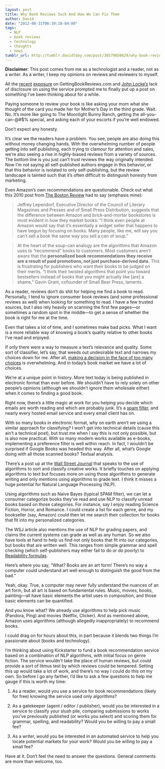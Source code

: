 ```yaml
---
layout: post
title: Why Book Reviews Suck And How We Can Fix Them
author: David
date: "2012-08-31T06:30:18-04:00"
tags:
  - NLP
  - book reviews
  - technology
  - thoughts
  - news
tumblr_url: http://tumblr.davidlday.com/post/30579650629/why-book-reviews-suck-and-how-we-can-fix-them
---
```


**Disclaimer**: This post comes from me as a technologist and a reader, not as a
writer. As a writer, I keep my opinions on reviews and reviewers to myself.

All the
[recent](http://www.nytimes.com/2012/08/26/business/book-reviewers-for-hire-meet-a-demand-for-online-raves.html)
[exposure](http://www.theatlantic.com/technology/archive/2012/08/will-paid-reviews-bite-amazon-back/261582/)
on GettingBookReviews.com and
[John Locke’s](http://janefriedman.com/2012/08/28/extra-ether-buying-book-reviews-still-admire-john-locke/)
lack of disclosure on using the service prompted me to finally put up a post on
something I’ve been thinking about for a while.

Paying someone to review your book is like asking your mom what she thought of
the card you made her for Mother’s Day in the third grade. Wait. No. It’s more
like going to The Moonlight Bunny Ranch, getting the all-you-can-@#$% special,
and asking each of your escorts if you’re well endowed.

Don’t expect any honesty.

It’s clear we the readers have a problem. You see, people are also doing this
without money changing hands. With the overwhelming number of people getting
into self publishing, each trying to clamour for attention and sales, we’re also
seeing a rise in highly-biased reviews from a variety of sources. The bottom
line is you just can’t trust reviews the way originally intended. Now I’m not
saying all self-published authors engage in this behavior, or that this behavior
is isolated to only self-publishing, but the review landscape is tainted such
that it’s often difficult to distinguish honesty from marketing.

Even Amazon’s own recommendations are questionable. Check out what this 2010
post from
[The Boston Review](http://www.bostonreview.net/BR35.6/roychoudhuri.php) had to
say (emphasis mine):

> Jeffrey Lependorf, Executive Director of the Council of Literary Magazines and
> Presses and of Small Press Distribution, suggests that the difference between
> Amazon and brick-and-mortar bookstores is most evident in how they market
> books: “I think even people at Amazon would say that it’s essentially a widget
> seller that happens to have begun by focusing on books. Many people, like me,
> will say you can’t sell a book the same way you sell a can of soup.”

> At the heart of the soup-can analogy are the algorithms that Amazon uses to
> “recommend” books to customers. Most customers aren’t aware that the
> **personalized book recommendations they receive are a result of paid
> promotions, not just purchase-derived data.** This is frustrating for
> publishers who want their books to be judged on their merits. “I think their
> twisted algorithms that point you toward bestsellers instead of books that you
> might actually like [are] a shame,” Gavin Grant, cofounder of Small Beer
> Press, laments.

As a reader, reviews don’t do shit for helping me find a book to read.
Personally, I tend to ignore consumer book reviews (and some professional
reviews as well) when looking for something to read. I have a few trusted
sources, but I also rely heavily on scanning the first few pages—or sometimes a
random spot in the middle—to get a sense of whether the book is right for me at
the time.

Even that takes a lot of time, and I sometimes make bad picks. What I want is a
more reliable way of knowing a book’s quality relative to other books I’ve read
and enjoyed.

If only there were a way to measure a text’s relevance and quality. Some sort of
classifier, let’s say, that weeds out undesirable text and narrows my choices
down for me. After all,
[making a decision in the face of too many choices](http://en.wikipedia.org/wiki/The_Paradox_of_Choice:_Why_More_Is_Less)
is overwhelming. And in today’s book market we have a lot of choices.

We’re at a unique point in history. More text today is being published in
electronic format than ever before. We shouldn’t have to rely solely on other
people’s opinions (although we shouldn’t ignore them wholesale either) when it
comes to finding a good book.

Right now, there’s a little magic at work for you helping you decide which
emails are worth reading and which are probably junk. It’s a
[spam filter](http://en.wikipedia.org/wiki/Bayesian_spam_filtering), and nearly
every hosted email service and every email client has on.

With so many books in electronic format, why on earth aren’t we using a similar
approach for classifying? I won’t get into technical details (cause this ain’t a
technical post), but trust me when I say this is not only possible, but is also
now practical. With so many modern works available as e-books, implementing a
preference filter is well within reach. In fact, I wouldn’t be surprised if
Google Books was headed this way. After all, what’s Google doing with all those
scanned books? Textual analysis.

There’s a post up at the
[Wall Street Journal](http://online.wsj.com/article/SB10000872396390444375104577591304277229534.html)
that speaks to the use of algorithms to sort and classify creative works. It
briefly touches on applying algorithms to text but focuses more on using those
algorithms to generate writing and only mentions using algorithms to grade text.
I think it misses a huge potential for Natural Language Processing (NLP).

Using algorithms such as Naive Bayes (typical SPAM filter), we can let a
consumer categorize books they’ve read and use NLP to classify unread books
based on those categories. For instance, say I enjoy reading Science Fiction,
Horror, and Romance. I could create a list for each genre, and my bookseller
(say, Amazon) could then let me search their collection for books that fit into
my personalized categories.

The WSJ article also mentions the use of NLP for grading papers, and claims the
current systems can grade as well as any human. So we also have tools at hand to
help us find not only books that fit into our categories, but books that are
written well. This ranges from simple grammar and spell checking (which
self-publishers may either fail to do or do poorly) to
[Readability formulas](http://en.wikipedia.org/wiki/Readability#The_popular_readability_formulas).

Here’s where you say, “What? Books are an art form! There’s no way a computer
could understand art well enough to distinguish the good from the bad.”

Yeah, okay. True, a computer may never fully understand the nuances of an art
form, but all art is based on fundamental rules. Music, movies, books,
painting—all have basic elements the artist uses in composition, and those basic
elements can be quantified.

And you know what? We already use algorithms to help pick music (Pandora, Ping)
and movies (Netflix, Clicker). And as mentioned above, Amazon uses algorithms
(although allegedly inappropriately) to recommend books.

I could drag on for hours about this, in part because it blends two things I’m
passionate about (books and technology).

I’m thinking about using Kickstarter to fund a book recommendation service based
on a combination of NLP algorithms, with initial focus on genre fiction. The
service wouldn’t take the place of human reviews, but could provide a sort of
litmus test by which reviews could be tempered. Setting this up would take a lot
of work, and there’s no way I could do this on my own. So before I go any
farther, I’d like to ask a few questions to help me gauge if this is worth my
time:

1. As a reader, would you use a service for book recommendations (likely for
   free) knowing the service used only algorithms?

2. As a gatekeeper (agent / editor / publisher), would you be interested in a
   service to classify your slush pile, comparing submissions to works you’ve
   previously published (or works you select) and scoring them for grammar,
   spelling, and readability? Would you be willing to pay a small fee?

3. As a writer, would you be interested in an automated service to help you
   locate potential markets for your work? Would you be willing to pay a small
   fee?

Have at it. Don’t feel the need to answer the questions. General comments are
more than welcome, too.
